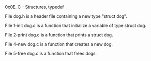 0x0E. C - Structures, typedef

File dog.h is a header file containing a new type "struct dog".

File 1-init dog.c is a function that initialize a variable of type struct dog.

File 2-print dog.c is a function that prints a struct dog.

File 4-new dog.c is a function that creates a new dog.

File 5-free dog.c is a function that frees dogs.
